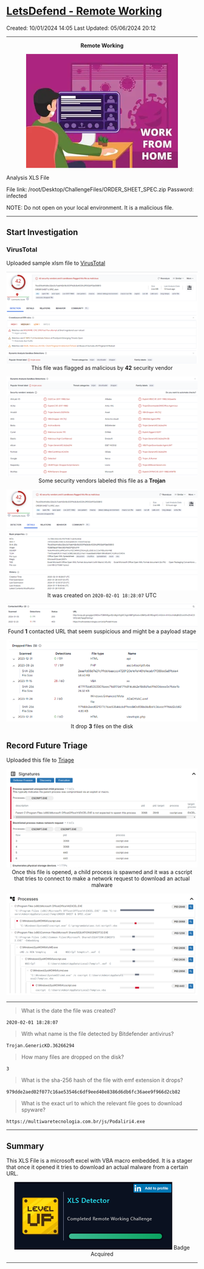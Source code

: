 # [LetsDefend - Remote Working](https://app.letsdefend.io/challenge/remote-working)
Created: 10/01/2024 14:05
Last Updated: 05/06/2024 20:12
* * *
<div align=center>

**Remote Working**

![c4cbf4faaa46c2052cb0a60639a3144e.png](/resources/c4cbf4faaa46c2052cb0a60639a3144e.png)
</div>
Analysis XLS File

File link: /root/Desktop/ChallengeFiles/ORDER_SHEET_SPEC.zip Password: infected

NOTE: Do not open on your local environment. It is a malicious file.
* * *
## Start Investigation
### VirusTotal
Uploaded sample xlsm file to [VirusTotal](https://www.virustotal.com/gui/file/7bcd31bd41686c32663c7cabf42b18c50399e3b3b4533fc2ff002d9f2e058813) 
<div align=center>

![d23c72fd53e4b1d42f85bd3bbe53f255.png](/resources/d23c72fd53e4b1d42f85bd3bbe53f255.png)
This file was flagged as malicious by **42** security vendor

![c7097c9149b848606ad782e5a3f24160.png](/resources/c7097c9149b848606ad782e5a3f24160.png)
Some security vendors labeled this file as a **Trojan**

![6c4ab1bce435c326bbf507e6dc7885fa.png](/resources/6c4ab1bce435c326bbf507e6dc7885fa.png)
It was created on `2020-02-01 18:28:07` UTC

![1ff726e737168a8c573e4994fc3bf02e.png](/resources/1ff726e737168a8c573e4994fc3bf02e.png)
Found **1** contacted URL that seem suspicious and might be a payload stage

![d9ce8b80bf8b61bf616c111573e69e6f.png](/resources/d9ce8b80bf8b61bf616c111573e69e6f.png)
It drop **3** files on the disk 
</div>

## Record Future Triage
Uploaded this file to [Triage](https://tria.ge/240112-ka134scear/behavioral1) 

<div align=center>

![0a42b265900ff0584429e09baa9c01fc.png](/resources/0a42b265900ff0584429e09baa9c01fc.png)
Once this file is opened, a child process is spawned and it was a cscript that tries to connect to make a network request to download an actual malware

![14948ed663935e239b0dc5405e2d9093.png](/resources/14948ed663935e239b0dc5405e2d9093.png)
</div>

* * *
> What is the date the file was created?
```
2020-02-01 18:28:07
```

> With what name is the file detected by Bitdefender antivirus?
```
Trojan.GenericKD.36266294
```

> How many files are dropped on the disk?
```
3
```

> What is the sha-256 hash of the file with emf extension it drops?
```
979dde2aed02f077c16ae53546c6df9eed40e8386d6db6fc36aee9f966d2cb82
```

> What is the exact url to which the relevant file goes to download spyware?
```
https://multiwaretecnologia.com.br/js/Podaliri4.exe
```
* * *
## Summary
This XLS File is a microsoft excel with VBA macro embedded. It is a stager that once it opened it tries to download an actual malware from a certain URL.
<div align=center>

![7b2066901059f845e4d2aefb7077c9bb.png](/resources/7b2066901059f845e4d2aefb7077c9bb.png)
Badge Acquired
</div>

* * *